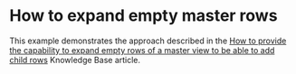 # How to expand empty master rows


<p>This example demonstrates the approach described in the <a href="https://www.devexpress.com/Support/Center/p/K18499">How to provide the capability to  expand empty rows of a master view to be able to add child rows</a> Knowledge Base article.</p>

<br/>


